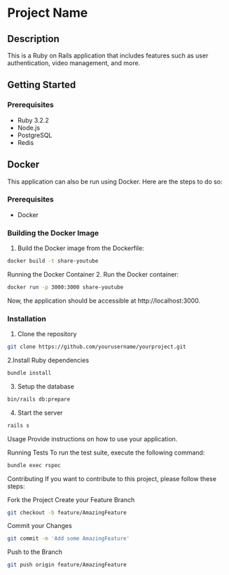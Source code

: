 # Project Name

## Description

This is a Ruby on Rails application that includes features such as user authentication, video management, and more.

## Getting Started

### Prerequisites

- Ruby 3.2.2
- Node.js
- PostgreSQL
- Redis

## Docker

This application can also be run using Docker. Here are the steps to do so:

### Prerequisites

- Docker

### Building the Docker Image

1. Build the Docker image from the Dockerfile:

```sh
docker build -t share-youtube
```

Running the Docker Container
2. Run the Docker container:

```sh
docker run -p 3000:3000 share-youtube
```
Now, the application should be accessible at http://localhost:3000.

### Installation

1. Clone the repository
```sh
git clone https://github.com/yourusername/yourproject.git
```

2.Install Ruby dependencies
```sh
bundle install
```

3. Setup the database
```sh
bin/rails db:prepare
```

4. Start the server
```sh
rails s
```

Usage
Provide instructions on how to use your application.

Running Tests
To run the test suite, execute the following command:
```sh
bundle exec rspec
```

Contributing
If you want to contribute to this project, please follow these steps:

Fork the Project
Create your Feature Branch
```sh
git checkout -b feature/AmazingFeature
```

Commit your Changes
```sh
git commit -m 'Add some AmazingFeature'
```

Push to the Branch
```sh
git push origin feature/AmazingFeature
```

